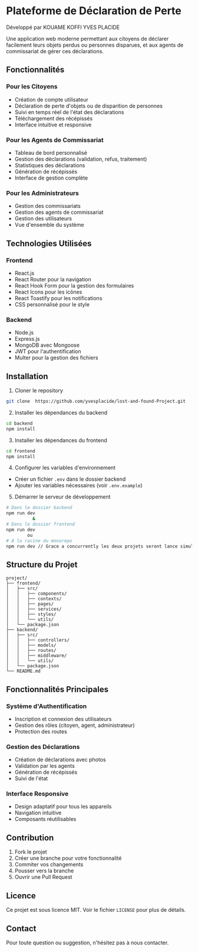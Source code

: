 # Plateforme de Déclaration de Perte

Développé par KOUAME KOFFI YVES PLACIDE

Une application web moderne permettant aux citoyens de déclarer facilement leurs objets perdus ou personnes disparues, et aux agents de commissariat de gérer ces déclarations.

## Fonctionnalités

### Pour les Citoyens

- Création de compte utilisateur
- Déclaration de perte d'objets ou de disparition de personnes
- Suivi en temps réel de l'état des déclarations
- Téléchargement des récépissés
- Interface intuitive et responsive

### Pour les Agents de Commissariat

- Tableau de bord personnalisé
- Gestion des déclarations (validation, refus, traitement)
- Statistiques des déclarations
- Génération de récépissés
- Interface de gestion complète

### Pour les Administrateurs

- Gestion des commissariats
- Gestion des agents de commissariat
- Gestion des utilisateurs
- Vue d'ensemble du système

## Technologies Utilisées

### Frontend

- React.js
- React Router pour la navigation
- React Hook Form pour la gestion des formulaires
- React Icons pour les icônes
- React Toastify pour les notifications
- CSS personnalisé pour le style

### Backend

- Node.js
- Express.js
- MongoDB avec Mongoose
- JWT pour l'authentification
- Multer pour la gestion des fichiers

## Installation

1. Cloner le repository

```bash
git clone  https://github.com/yvesplacide/lost-and-found-Project.git
```

2. Installer les dépendances du backend

```bash
cd backend
npm install
```

3. Installer les dépendances du frontend

```bash
cd frontend
npm install
```

4. Configurer les variables d'environnement

- Créer un fichier `.env` dans le dossier backend
- Ajouter les variables nécessaires (voir `.env.example`)

5. Démarrer le serveur de développement

```bash
# Dans le dossier backend
npm run dev
          &
# Dans le dossier frontend
npm run dev
        ou
# A la racine du monorepo
npm run dev // Grace a concurrently les deux projets seront lance simultannement
```

## Structure du Projet

```
project/
├── frontend/
│   ├── src/
│   │   ├── components/
│   │   ├── contexts/
│   │   ├── pages/
│   │   ├── services/
│   │   ├── styles/
│   │   └── utils/
│   └── package.json
├── backend/
│   ├── src/
│   │   ├── controllers/
│   │   ├── models/
│   │   ├── routes/
│   │   ├── middleware/
│   │   └── utils/
│   └── package.json
└── README.md
```

## Fonctionnalités Principales

### Système d'Authentification

- Inscription et connexion des utilisateurs
- Gestion des rôles (citoyen, agent, administrateur)
- Protection des routes

### Gestion des Déclarations

- Création de déclarations avec photos
- Validation par les agents
- Génération de récépissés
- Suivi de l'état

### Interface Responsive

- Design adaptatif pour tous les appareils
- Navigation intuitive
- Composants réutilisables

## Contribution

1. Fork le projet
2. Créer une branche pour votre fonctionnalité
3. Commiter vos changements
4. Pousser vers la branche
5. Ouvrir une Pull Request

## Licence

Ce projet est sous licence MIT. Voir le fichier `LICENSE` pour plus de détails.

## Contact

Pour toute question ou suggestion, n'hésitez pas à nous contacter.
